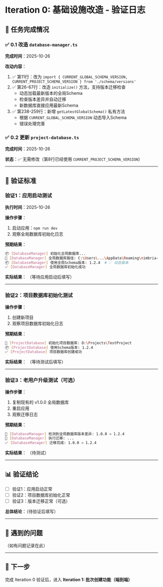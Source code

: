 # Iteration 0: 基础设施改造 - 验证日志

## 📝 任务完成情况

### ✅ 0.1 改造 `database-manager.ts`

**完成时间**：2025-10-26

**改动内容**：

1. ✅ 第11行：改为 `import { CURRENT_GLOBAL_SCHEMA_VERSION, CURRENT_PROJECT_SCHEMA_VERSION } from './schema/versions'`
2. ✅ 第26-67行：改造 `initialize()` 方法，支持版本迁移检查
   - 动态加载最新版本的全局Schema
   - 检查版本差异并自动迁移
   - 新数据库直接应用最新Schema
3. ✅ 第238-259行：新增 `getLatestGlobalSchema()` 私有方法
   - 根据 `CURRENT_GLOBAL_SCHEMA_VERSION` 动态导入Schema
   - 错误处理完善

### ✅ 0.2 更新 `project-database.ts`

**完成时间**：2025-10-26

**状态**：✅ 无需修改（第8行已经使用 `CURRENT_PROJECT_SCHEMA_VERSION`）

---

## 🧪 验证标准

### 验证1：应用启动测试

**执行时间**：2025-10-26

**操作步骤**：
1. 启动应用：`npm run dev`
2. 观察全局数据库初始化日志

**预期结果**：
```bash
📦 [DatabaseManager] 初始化全局数据库...
📍 [DatabaseManager] 全局数据库路径: C:\Users\...\AppData\Roaming\nimbria-electron\.Database\nimbria.db
📦 [DatabaseManager] 使用全局Schema版本: 1.2.4  # ✅ 动态版本
✅ [DatabaseManager] 全局数据库初始化成功
```

**实际结果**：
（等待应用启动后填写）

---

### 验证2：项目数据库初始化测试

**操作步骤**：
1. 创建新项目
2. 观察项目数据库初始化日志

**预期结果**：
```bash
🚀 [ProjectDatabase] 初始化项目数据库: D:\Projects\TestProject
📦 [ProjectDatabase] 使用Schema版本: 1.2.4
✅ [ProjectDatabase] 项目数据库创建成功
```

**实际结果**：
（等待测试后填写）

---

### 验证3：老用户升级测试（可选）

**操作步骤**：
1. 复制现有的 v1.0.0 全局数据库
2. 重启应用
3. 观察迁移日志

**预期结果**：
```bash
🔄 [DatabaseManager] 检测到全局数据库版本差异: 1.0.0 → 1.2.4
📝 [DatabaseManager] 执行迁移: ...
✅ [DatabaseManager] 迁移完成: 1.0.0 → 1.2.4
```

**实际结果**：
（待测试）

---

## 📊 验证结论

- [ ] 验证1：应用启动正常
- [ ] 验证2：项目数据库初始化正常
- [ ] 验证3：版本迁移正常（可选）

**总体结论**：（待验证后填写）

---

## 🐛 遇到的问题

（如有问题记录在此）

---

## 📌 下一步

完成 Iteration 0 验证后，进入 **Iteration 1: 批次创建功能（端到端）**


